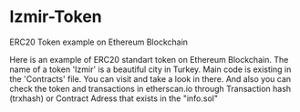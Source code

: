 # Izmir-Token
ERC20 Token example on Ethereum Blockchain

Here is an example of ERC20 standart token on Ethereum Blockchain. 
The name of a token 'Izmir' is a beautiful city in Turkey.
Main code is existing in the 'Contracts' file. You can visit and take a look in there.
And also you can check the token and transactions in etherscan.io through Transaction hash (trxhash) or Contract Adress that exists in the "info.sol"

